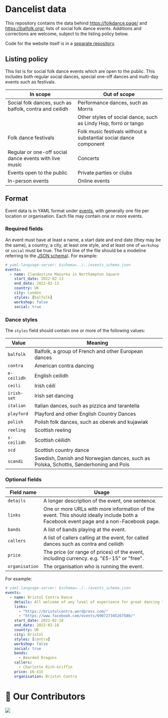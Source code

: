# Dancelist data

This repository contains the data behind https://folkdance.page/ and https://balfolk.org/, lists of
social folk dance events. Additions and corrections are welcome, subject to the listing policy
below.

Code for the website itself is in a [separate repository](https://github.com/qwandor/dancelist).

## Listing policy

This list is for social folk dance events which are open to the public. This includes both regular
social dances, special one-off dances and multi-day events such as festivals.

| In scope                                                | Out of scope                                                      |
| ------------------------------------------------------- | ----------------------------------------------------------------- |
| Social folk dances, such as balfolk, contra and ceilidh | Performance dances, such as Morris                                |
|                                                         | Other styles of social dance, such as Lindy Hop, forró or tango   |
| Folk dance festivals                                    | Folk music festivals without a substantial social dance component |
| Regular or one-off social dance events with live music  | Concerts                                                          |
| Events open to the public                               | Private parties or clubs                                          |
| In-person events                                        | Online events                                                     |

## Format

Event data is in YAML format under [events](events/), with generally one file per location or
organisation. Each file may contain one or more events.

### Required fields

An event must have at least a name, a start date and end date (they may be the same), a country, a
city, at least one style, and at least one of `workshop` or `social` must be true. The first line of
the file should be a modeline referring to the [JSON schema](events_schema.json)). For example:

```yaml
# yaml-language-server: $schema=../../events_schema.json
events:
  - name: Clandestine Mazurka in Northampton Square
    start_date: 2022-02-13
    end_date: 2022-02-13
    country: UK
    city: London
    styles: [balfolk]
    workshop: false
    social: true
```

### Dance styles

The `styles` field should contain one or more of the following values:

| Value       | Meaning                                                                               |
| ----------- | ------------------------------------------------------------------------------------- |
| `balfolk`   | Balfolk, a group of French and other European dances                                  |
| `contra`    | American contra dancing                                                               |
| `e-ceilidh` | English ceilidh                                                                       |
| `ceili`     | Irish céilí                                                                           |
| `irish-set` | Irish set dancing                                                                     |
| `italian`   | Italian dances, such as pizzica and tarantella                                        |
| `playford`  | Playford and other English Country Dances                                             |
| `polish`    | Polish folk dances, such as oberek and kujawiak                                       |
| `reeling`   | Scottish reeling                                                                      |
| `s-ceilidh` | Scottish cèilidh                                                                      |
| `scd`       | Scottish country dance                                                                |
| `scandi`    | Swedish, Danish and Norwegian dances, such as Polska, Schottis, Sønderhoning and Pols |

### Optional fields

| Field name     | Usage                                                                                                                                |
| -------------- | ------------------------------------------------------------------------------------------------------------------------------------ |
| `details`      | A longer description of the event, one sentence.                                                                                     |
| `links`        | One or more URLs with more information of the event. This should ideally include both a Facebook event page and a non-Facebook page. |
| `bands`        | A list of bands playing at the event.                                                                                                |
| `callers`      | A list of callers calling at the event, for called dances such as contra and ceilidh                                                 |
| `price`        | The price (or range of prices) of the event, including currency. e.g. "£5-15" or "free".                                             |
| `organisation` | The organisation who is running the event.                                                                                           |

For example:

```yaml
# yaml-language-server: $schema=../../events_schema.json
events:
  - name: Bristol Contra Dance
    details: All welcome of any level of experience for great dancing to amazing gender-free calling and brilliant music.
    links:
      - "https://bristolcontra.wordpress.com/"
      - "https://www.facebook.com/events/690727345267580/"
    start_date: 2022-02-18
    end_date: 2022-02-18
    country: UK
    city: Bristol
    styles: [contra]
    workshop: false
    social: true
    bands:
      - Bearded Dragons
    callers:
      - Charlotte Rich-Griffin
    price: £6-£15
    organisation: Bristol Contra
```
# :handshake: Our Contributors
<a href="https://github.com/qwandor/dancelist-data/graphs/contributors">
  <img src="https://contrib.rocks/image?repo=qwandor/dancelist-data" />
</a>
